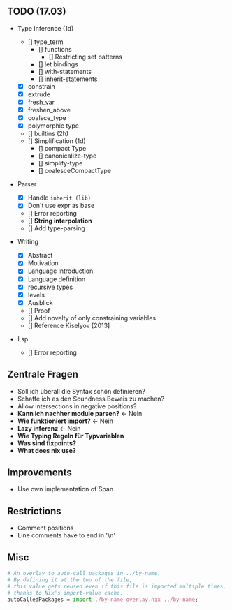 ## TODO (17.03)

- Type Inference (1d)
  - [] type_term
    - [] functions
      - [] Restricting set patterns
    - [] let bindings
    - [] with-statements
    - [] inherit-statements
  - [x] constrain
  - [x] extrude
  - [x] fresh_var
  - [x] freshen_above
  - [x] coalsce_type
  - [x] polymorphic type
  - [] builtins (2h)
  - [] Simplification (1d)
    - [] compact Type
    - [] canonicalize-type
    - [] simplify-type
    - [] coalesceCompactType

- Parser

  - [x] Handle `inherit (lib)`
  - [x] Don't use expr as base
  - [] Error reporting
  - [] **String interpolation**
  - [] Add type-parsing

- Writing

  - [x] Abstract
  - [x] Motivation
  - [x] Language introduction
  - [x] Language definition
  - [x] recursive types
  - [x] levels
  - [x] Ausblick
  - [] Proof
  - [] Add novelty of only constraining variables
  - [] Reference Kiselyov [2013]


- Lsp
  - [] Error reporting

## Zentrale Fragen

- Soll ich überall die Syntax schön definieren?
- Schaffe ich es den Soundness Beweis zu machen?
- Allow intersections in negative positions?
- **Kann ich nachher module parsen?** <- Nein
- **Wie funktioniert import?** <- Nein
- **Lazy inferenz** <- Nein
- **Wie Typing Regeln für Typvariablen**
- **Was sind fixpoints?**
- **What does nix use?**

## Improvements

- Use own implementation of Span

## Restrictions

- Comment positions
- Line comments have to end in '\n'

## Misc

```nix
# An overlay to auto-call packages in ../by-name.
# By defining it at the top of the file,
# this value gets reused even if this file is imported multiple times,
# thanks to Nix's import-value cache.
autoCalledPackages = import ./by-name-overlay.nix ../by-name;
```

